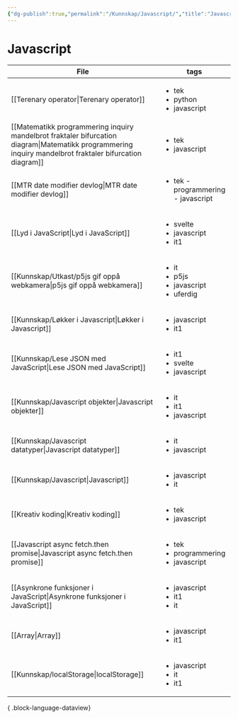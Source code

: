 ```yaml
---
{"dg-publish":true,"permalink":"/Kunnskap/Javascript/","title":"Javascript","tags":["javascript","it"]}
---
```



# Javascript

| File                                                                                                                                                        | tags                                                                 |
| ----------------------------------------------------------------------------------------------------------------------------------------------------------- | -------------------------------------------------------------------- |
| [[Terenary operator\|Terenary operator]]                                                                                                                 | <ul><li>tek</li><li>python</li><li>javascript</li></ul>              |
| [[Matematikk programmering inquiry mandelbrot fraktaler bifurcation diagram\|Matematikk programmering inquiry mandelbrot fraktaler bifurcation diagram]] | <ul><li>tek</li><li>javascript</li></ul>                             |
| [[MTR date modifier devlog\|MTR date modifier devlog]]                                                                                                   | <ul><li>tek - programmering - javascript</li></ul>                   |
| [[Lyd i JavaScript\|Lyd i JavaScript]]                                                                                                                   | <ul><li>svelte</li><li>javascript</li><li>it1</li></ul>              |
| [[Kunnskap/Utkast/p5js gif oppå webkamera\|p5js gif oppå webkamera]]                                                                                     | <ul><li>it</li><li>p5js</li><li>javascript</li><li>uferdig</li></ul> |
| [[Kunnskap/Løkker i Javascript\|Løkker i Javascript]]                                                                                                    | <ul><li>javascript</li><li>it1</li></ul>                             |
| [[Kunnskap/Lese JSON med JavaScript\|Lese JSON med JavaScript]]                                                                                          | <ul><li>it1</li><li>svelte</li><li>javascript</li></ul>              |
| [[Kunnskap/Javascript objekter\|Javascript objekter]]                                                                                                    | <ul><li>it</li><li>it1</li><li>javascript</li></ul>                  |
| [[Kunnskap/Javascript datatyper\|Javascript datatyper]]                                                                                                  | <ul><li>it</li><li>javascript</li></ul>                              |
| [[Kunnskap/Javascript\|Javascript]]                                                                                                                      | <ul><li>javascript</li><li>it</li></ul>                              |
| [[Kreativ koding\|Kreativ koding]]                                                                                                                       | <ul><li>tek</li><li>javascript</li></ul>                             |
| [[Javascript async fetch.then promise\|Javascript async fetch.then promise]]                                                                             | <ul><li>tek</li><li>programmering</li><li>javascript</li></ul>       |
| [[Asynkrone funksjoner i JavaScript\|Asynkrone funksjoner i JavaScript]]                                                                                 | <ul><li>javascript</li><li>it1</li><li>it</li></ul>                  |
| [[Array\|Array]]                                                                                                                                         | <ul><li>javascript</li><li>it1</li></ul>                             |
| [[Kunnskap/localStorage\|localStorage]]                                                                                                                  | <ul><li>javascript</li><li>it</li><li>it1</li></ul>                  |

{ .block-language-dataview}
